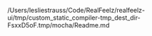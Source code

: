 /Users/lesliestrauss/Code/RealFeelz/realfeelz-ui/tmp/custom_static_compiler-tmp_dest_dir-FsxxD5oF.tmp/mocha/Readme.md